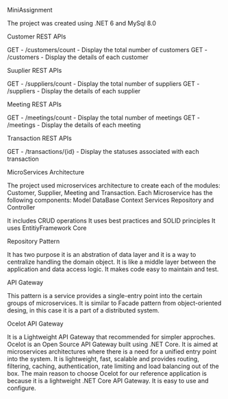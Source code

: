 MiniAssignment

The project was created using .NET 6 and MySql 8.0

Customer REST APIs

GET - /customers/count - Display the total number of customers
GET - /customers       - Display the details of each customer

Suuplier REST APIs

GET - /suppliers/count - Display the total number of suppliers
GET - /suppliers       - Display the details of each supplier

Meeting REST APIs

GET - /meetings/count - Display the total number of meetings
GET - /meetings       - Display the details of each meeting

Transaction REST APIs

GET - /transactions/{id} - Display the statuses associated with each transaction


MicroServices Architecture

The project used microservices architecture to create each of the modules: Customer, Supplier, Meeting and Transaction.
Each Microservice has the following components:
	Model 
	DataBase Context
	Services
	Repository and
	Controller

It includes CRUD operations
It uses best practices and SOLID principles
It uses EntitiyFramework Core


Repository Pattern

It has two purpose it is an abstration of data layer and it is a way to centralize handling the domain object. 
It is like a middle layer between the application and data access logic. It makes code easy to maintain and test.


API Gateway

This pattern is a service provides a single-entry point into the certain groups of microservices. 
It is similar to Facade pattern from object-oriented desing, in this case it is a part of a distributed system.


Ocelot API Gateway

It is a Lightweight API Gateway that recommended for simpler approches. Ocelot is an Open Source API Gateway built using .NET Core. 
It is aimed at microservices architectures where there is a need for a unified entry point into the system.
It is lightweight, fast, scalable and provides routing, filtering, caching, authentication, rate limiting and load balancing out of the box. 
The main reason to choose Ocelot for our reference application is because it is a lightweight .NET Core API Gateway. It is easy to use and configure.
